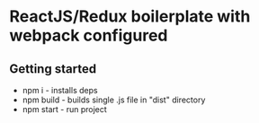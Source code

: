 # ReactJS/Redux boilerplate with webpack configured

## Getting started
- npm i - installs deps
- npm build - builds single .js file in "dist" directory
- npm start - run project
